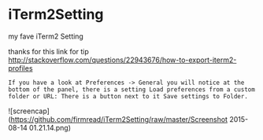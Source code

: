# iTerm2Setting
my fave iTerm2 Setting

thanks for this link for tip
http://stackoverflow.com/questions/22943676/how-to-export-iterm2-profiles

``If you have a look at Preferences -> General you will notice at the bottom of the panel, there is a setting Load preferences from a custom folder or URL: There is a button next to it Save settings to Folder.``

![screencap](https://github.com/firmread/iTerm2Setting/raw/master/Screenshot 2015-08-14 01.21.14.png)